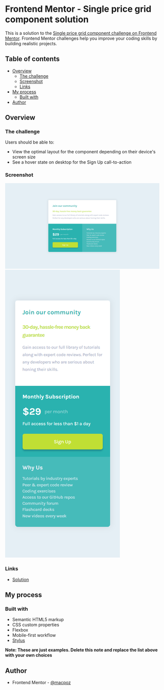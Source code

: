 # Frontend Mentor - Single price grid component solution

This is a solution to the [Single price grid component challenge on Frontend Mentor](https://www.frontendmentor.io/challenges/single-price-grid-component-5ce41129d0ff452fec5abbbc). Frontend Mentor challenges help you improve your coding skills by building realistic projects. 

## Table of contents

- [Overview](#overview)
  - [The challenge](#the-challenge)
  - [Screenshot](#screenshot)
  - [Links](#links)
- [My process](#my-process)
  - [Built with](#built-with)
- [Author](#author)


## Overview

### The challenge

Users should be able to:

- View the optimal layout for the component depending on their device's screen size
- See a hover state on desktop for the Sign Up call-to-action

### Screenshot

![./screenshots/desktop.png](./screenshots/desktop.png)
![./screenshots/mobile.png](./screenshots/mobile.png)

### Links

- [Solution](https://macpoz.github.io/single-price-grid-component/)

## My process

### Built with

- Semantic HTML5 markup
- CSS custom properties
- Flexbox
- Mobile-first workflow
- [Stylus](https://stylus-lang.com/)

**Note: These are just examples. Delete this note and replace the list above with your own choices**


## Author

- Frontend Mentor - [@macpoz](https://www.frontendmentor.io/profile/macpoz)

